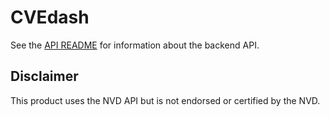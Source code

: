 # CVEdash

See the [API README](api/README.md) for information about the backend API.

## Disclaimer
This product uses the NVD API but is not endorsed or certified by the NVD.